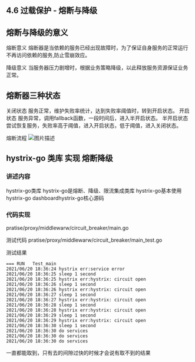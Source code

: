 
## 4.6 过载保护 - 熔断与降级

## 熔断与降级的意义
熔断意义
熔断器是当依赖的服务已经出现故障时，为了保证自身服务的正常运行不再访问依赖的服务,防止雪崩效应。

降级意义
当服务器压力剧增时，根据业务策略降级，以此释放服务资源保证业务正常。


## 熔断器三种状态
关闭状态
服务正常，维护失败率统计，达到失败率阈值时，转到开启状态。
开启状态
服务异常，调用fallback函数，一段时间后，进入半开启状态。
半开启状态
尝试恢复服务，失败率高于阈值，进入开启状态，低于阈值，进入关闭状态。

熔断流程
![图片描述](http://img.mukewang.com/60cf15c80001229006970409.png)


## hystrix-go 类库 实现 熔断降级
### 讲述内容
hystrix-go类库
hystrix-go是熔断、降级、限流集成类库
hystrix-go基本使用
hystrix-go dashboardhystrix-go核心源码


### 代码实现
pratise/proxy/middlewarw/circuit_breaker/main.go

测试代码
pratise/proxy/middlewarw/circuit_breaker/main_test.go

测试结果
```text
=== RUN   Test_main
2021/06/20 18:36:24 hystrix err:service error
2021/06/20 18:36:25 sleep 1 second
2021/06/20 18:36:25 hystrix err:hystrix: circuit open
2021/06/20 18:36:26 sleep 1 second
2021/06/20 18:36:26 hystrix err:hystrix: circuit open
2021/06/20 18:36:27 sleep 1 second
2021/06/20 18:36:27 hystrix err:hystrix: circuit open
2021/06/20 18:36:28 sleep 1 second
2021/06/20 18:36:28 hystrix err:hystrix: circuit open
2021/06/20 18:36:29 sleep 1 second
2021/06/20 18:36:29 hystrix err:hystrix: circuit open
2021/06/20 18:36:30 sleep 1 second
2021/06/20 18:36:30 do services
2021/06/20 18:36:30 do services
2021/06/20 18:36:30 do services
```

一直都能取到，只有去的间隙过快的时候才会说有取不到的结果